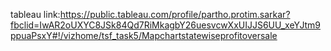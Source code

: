 tableau link:https://public.tableau.com/profile/partho.protim.sarkar?fbclid=IwAR2oUXYC8JSk84Qd7RiMkagbY26uesvcwXxUIJJS6UU_xeYJtm9ppuaPsxY#!/vizhome/tsf_task5/Mapchartstatewiseprofitoversale
